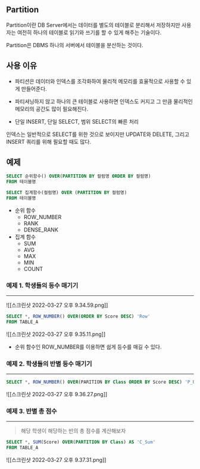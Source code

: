 

## Partition

Partition이란 DB Server에서는 데이터를 별도의 테이블로 분리해서 저장하지만 사용자는 여전히 하나의 테이블로 읽기와 쓰기를 할 수 있게 해주는 기술이다.

Partition은 DBMS 하나의 서버에서 테이블을 분산하는 것이다.



## 사용 이유

-   파티션은 데이터와 인덱스를 조각화하여 물리적 메모리를 효율적으로 사용할 수 있게 만들어준다.
-   파티셔닝하지 않고 하나의 큰 테이블로 사용하면 인덱스도 커지고 그 만큼 물리적인 메모리의 공간도 많이 필요해진다.

-   단일 INSERT, 단일 SELECT, 범위 SELECT의 빠른 처리

인덱스는 일반적으로 SELECT를 위한 것으로 보이지만 UPDATE와 DELETE, 그리고 INSERT 쿼리를 위해 필요할 때도 많다.


## 예제
```sql
SELECT 순위함수() OVER(PARTITION BY 컬럼명 ORDER BY 컬럼명)
FROM 테이블명

SELECT 집계함수(컬럼명) OVER (PARTITION BY 컬럼명)
FROM 테이블명
```

- 순위 함수
	- ROW_NUMBER
	- RANK
	- DENSE_RANK
- 집계 함수
	- SUM
	- AVG
	- MAX
	- MIN
	- COUNT

### 예제 1. 학생들의 등수 매기기
---
![[스크린샷 2022-03-27 오후 9.34.59.png]]
```sql
SELECT *, ROW_NUMBER() OVER(ORDER BY Score DESC) 'Row'
FROM TABLE_A
```
![[스크린샷 2022-03-27 오후 9.35.11.png]]
- 순위 함수인 ROW_NUMBER를 이용하면 쉽게 등수를 매길 수 있다.


### 예제 2. 학생들의 반별 등수 매기기
---
```sql
SELECT *, ROW_NUMBER() OVER(PARITION BY Class ORDER BY Score DESC) 'P_Row' FROM TABLE_A
```
![[스크린샷 2022-03-27 오후 9.36.27.png]]

### 예제 3. 반별 총 점수
---
> 해당 학생이 해당하는 반의 총 점수를 계산해보자
```sql
SELECT *, SUM(Score) OVER(PARTITION BY Class) AS 'C_Sum'
FROM TABLE_A
```
![[스크린샷 2022-03-27 오후 9.37.31.png]]